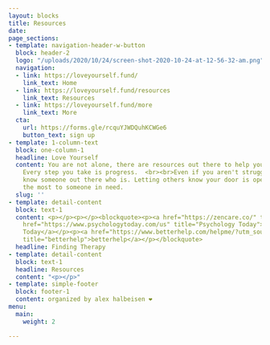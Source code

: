 ```yaml
---
layout: blocks
title: Resources
date: 
page_sections:
- template: navigation-header-w-button
  block: header-2
  logo: "/uploads/2020/10/24/screen-shot-2020-10-24-at-12-56-32-am.png"
  navigation:
  - link: https://loveyourself.fund/
    link_text: Home
  - link: https://loveyourself.fund/resources
    link_text: Resources
  - link: https://loveyourself.fund/more
    link_text: More
  cta:
    url: https://forms.gle/rcquYJWDQuhKCWGe6
    button_text: sign up
- template: 1-column-text
  block: one-column-1
  headline: Love Yourself
  content: You are not alone, there are resources out there to help you in this fight.
    Every step you take is progress.  <br><br>Even if you aren't struggling, you might
    know someone out there who is. Letting others know your door is open could mean
    the most to someone in need.
  slug: ''
- template: detail-content
  block: text-1
  content: <p></p><p></p><blockquote><p><a href="https://zencare.co/" title="Zencare">Zencare</a></p><p><a
    href="https://www.psychologytoday.com/us" title="Psychology Today">Psychology
    Today</a></p><p><a href="https://www.betterhelp.com/helpme/?utm_source=AdWords&amp;utm_medium=Search_PPC_c&amp;utm_term=betterhelp_e&amp;utm_content=25637168530&amp;network=g&amp;placement=&amp;target=&amp;matchtype=e&amp;utm_campaign=177007450&amp;ad_type=text&amp;adposition=&amp;gclid=Cj0KCQjw8rT8BRCbARIsALWiOvSSboRCULcyKzGg0yAnTKr89xuLn-HCkYnLLD4E5XLaMi5sHhQBOxUaAgqKEALw_wcB&amp;not_found=1&amp;gor=helpme"
    title="betterhelp">betterhelp</a></p></blockquote>
  headline: Finding Therapy
- template: detail-content
  block: text-1
  headline: Resources
  content: "<p></p>"
- template: simple-footer
  block: footer-1
  content: organized by alex halbeisen ❤️
menu:
  main:
    weight: 2

---
```

